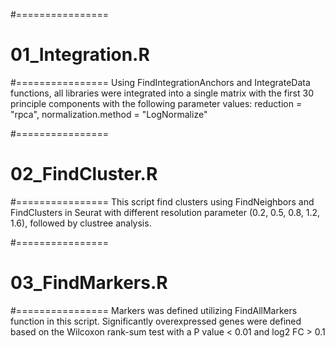 #================
#  01_Integration.R
#================
Using FindIntegrationAnchors and IntegrateData functions, all libraries were integrated into a single matrix with the first 30 principle components with the following parameter values: reduction = "rpca", normalization.method = "LogNormalize"

#================
#  02_FindCluster.R
#================
This script find clusters using FindNeighbors and FindClusters in Seurat with different resolution parameter (0.2, 0.5, 0.8, 1.2, 1.6), followed by clustree analysis.

#================
#  03_FindMarkers.R
#================
Markers was defined utilizing FindAllMarkers function in this script. Significantly overexpressed genes were defined based on the Wilcoxon rank-sum test with a P value < 0.01 and log2 FC > 0.1
